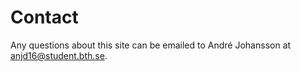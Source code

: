 Contact
==============================================

Any questions about this site can be emailed to André Johansson at anjd16@student.bth.se.
